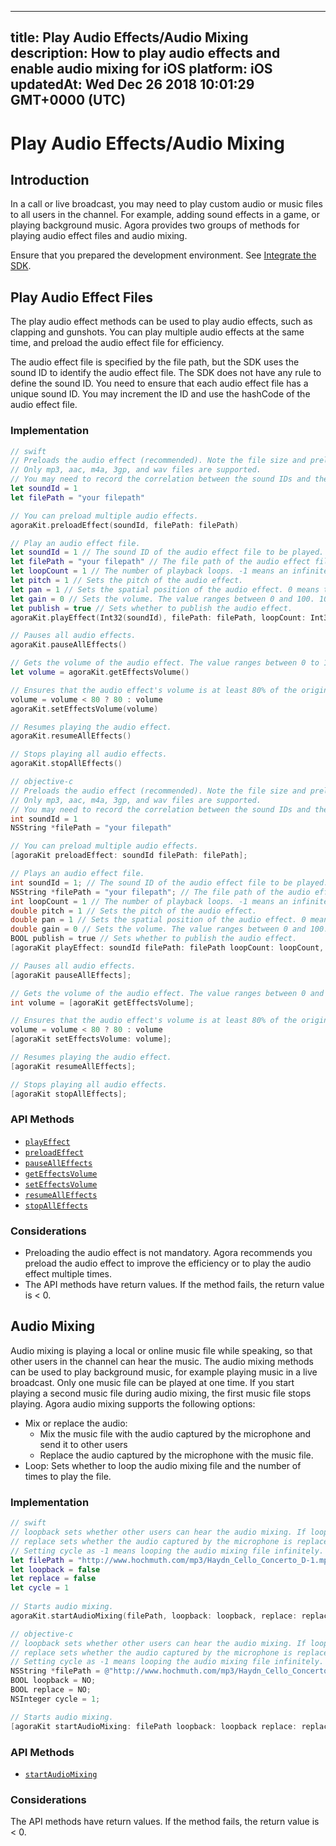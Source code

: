 
---
title: Play Audio Effects/Audio Mixing
description: How to play audio effects and enable audio mixing for iOS
platform: iOS
updatedAt: Wed Dec 26 2018 10:01:29 GMT+0000 (UTC)
---
# Play Audio Effects/Audio Mixing
## Introduction
In a call or live broadcast, you may need to play custom audio or music files to all users in the channel. For example, adding sound effects in a game, or playing background music. Agora provides two groups of methods for playing audio effect files and audio mixing.

Ensure that you prepared the development environment. See [Integrate the SDK](../../en/Voice/ios_audio.md).
## Play Audio Effect Files
 
The play audio effect methods can be used to play audio effects, such as clapping and gunshots. You can play multiple audio effects at the same time, and preload the audio effect file for efficiency.

The audio effect file is specified by the file path, but the SDK uses the sound ID to identify the audio effect file. The SDK does not have any rule to define the sound ID. You need to ensure that each audio effect file has a unique sound ID. You may increment the ID and use the hashCode of the audio effect file.

### Implementation

```swift
// swift
// Preloads the audio effect (recommended). Note the file size and preload the file before joining the channel.
// Only mp3, aac, m4a, 3gp, and wav files are supported.
// You may need to record the correlation between the sound IDs and the file paths.
let soundId = 1
let filePath = "your filepath"

// You can preload multiple audio effects.
agoraKit.preloadEffect(soundId, filePath: filePath)

// Play an audio effect file.
let soundId = 1 // The sound ID of the audio effect file to be played.
let filePath = "your filepath" // The file path of the audio effect file.
let loopCount = 1 // The number of playback loops. -1 means an infinite loop.
let pitch = 1 // Sets the pitch of the audio effect.
let pan = 1 // Sets the spatial position of the audio effect. 0 means the effect shows ahead.
let gain = 0 // Sets the volume. The value ranges between 0 and 100. 100 is the original volume.
let publish = true // Sets whether to publish the audio effect.
agoraKit.playEffect(Int32(soundId), filePath: filePath, loopCount: Int32(loopCount), pitch: pitch, pan: pan, gain: gain, publish: publish)

// Pauses all audio effects.
agoraKit.pauseAllEffects()

// Gets the volume of the audio effect. The value ranges between 0 to 100.
let volume = agoraKit.getEffectsVolume()

// Ensures that the audio effect's volume is at least 80% of the original volume.
volume = volume < 80 ? 80 : volume
agoraKit.setEffectsVolume(volume)

// Resumes playing the audio effect.
agoraKit.resumeAllEffects()

// Stops playing all audio effects.
agoraKit.stopAllEffects()
```

```objective-c
// objective-c
// Preloads the audio effect (recommended). Note the file size and preload the file before joining the channel.
// Only mp3, aac, m4a, 3gp, and wav files are supported.
// You may need to record the correlation between the sound IDs and the file paths.
int soundId = 1
NSString *filePath = "your filepath"

// You can preload multiple audio effects.
[agoraKit preloadEffect: soundId filePath: filePath];

// Plays an audio effect file.
int soundId = 1; // The sound ID of the audio effect file to be played.
NSString *filePath = "your filepath"; // The file path of the audio effect file.
int loopCount = 1 // The number of playback loops. -1 means an infinite loop.
double pitch = 1 // Sets the pitch of the audio effect.
double pan = 1 // Sets the spatial position of the audio effect. 0 means the effect shows ahead.
double gain = 0 // Sets the volume. The value ranges between 0 and 100. 100 is the original volume.
BOOL publish = true // Sets whether to publish the audio effect.
[agoraKit playEffect: soundId filePath: filePath loopCount: loopCount, pitch: pitch, pan: pan, gain: gain, publish: publish];

// Pauses all audio effects.
[agoraKit pauseAllEffects];

// Gets the volume of the audio effect. The value ranges between 0 and 100.
int volume = [agoraKit getEffectsVolume];

// Ensures that the audio effect's volume is at least 80% of the original volume.
volume = volume < 80 ? 80 : volume
[agoraKit setEffectsVolume: volume];

// Resumes playing the audio effect.
[agoraKit resumeAllEffects];

// Stops playing all audio effects.
[agoraKit stopAllEffects];
```

### API Methods

- [`playEffect`](https://docs.agora.io/en/Voice/API%20Reference/oc/Classes/AgoraRtcEngineKit.html#//api/name/playEffect:filePath:loopCount:pitch:pan:gain:)
- [`preloadEffect`](https://docs.agora.io/en/Voice/API%20Reference/oc/Classes/AgoraRtcEngineKit.html#//api/name/preloadEffect:filePath:)
- [`pauseAllEffects`](https://docs.agora.io/en/Voice/API%20Reference/oc/Classes/AgoraRtcEngineKit.html#//api/name/pauseAllEffects)
- [`getEffectsVolume`](https://docs.agora.io/en/Voice/API%20Reference/oc/Classes/AgoraRtcEngineKit.html#//api/name/getEffectsVolume)
- [`setEffectsVolume`](https://docs.agora.io/en/Voice/API%20Reference/oc/Classes/AgoraRtcEngineKit.html#//api/name/setEffectsVolume:)
- [`resumeAllEffects`](https://docs.agora.io/en/Voice/API%20Reference/oc/Classes/AgoraRtcEngineKit.html#//api/name/resumeAllEffects)
- [`stopAllEffects`](https://docs.agora.io/en/Voice/API%20Reference/oc/Classes/AgoraRtcEngineKit.html#//api/name/stopAllEffects)

### Considerations

- Preloading the audio effect is not mandatory. Agora recommends you preload the audio effect to improve the efficiency or to play the audio effect multiple times.
- The API methods have return values. If the method fails, the return value is < 0.

## Audio Mixing

Audio mixing is playing a local or online music file while speaking, so that other users in the channel can hear the music. The audio mixing methods can be used to play background music, for example playing music in a live broadcast. Only one music file can be played at one time. If you start playing a second music file during audio mixing, the first music file stops playing.
Agora audio mixing supports the following options:
- Mix or replace the audio: 
	- Mix the music file with the audio captured by the microphone and send it to other users 
	- Replace the audio captured by the microphone with the music file.
- Loop: Sets whether to loop the audio mixing file and the number of times to play the file.

### Implementation

```swift
// swift
// loopback sets whether other users can hear the audio mixing. If loopback is set as true, only the local user can hear the audio mixing.
// replace sets whether the audio captured by the microphone is replaced by the audio mixing file. 
// Setting cycle as -1 means looping the audio mixing file infinitely. Setting cycle as a positive integer means the number of times to play the file.
let filePath = "http://www.hochmuth.com/mp3/Haydn_Cello_Concerto_D-1.mp3"
let loopback = false
let replace = false 
let cycle = 1 
  
// Starts audio mixing.
agoraKit.startAudioMixing(filePath, loopback: loopback, replace: replace, cycle: cycle)
```

```objective-c
// objective-c
// loopback sets whether other users can hear the audio mixing. If loopback is set as YES, only the local user can hear the audio mixing.
// replace sets whether the audio captured by the microphone is replaced by the audio mixing file. 
// Setting cycle as -1 means looping the audio mixing file infinitely. Setting cycle as a positive integer means the number of times to play the file.
NSString *filePath = @"http://www.hochmuth.com/mp3/Haydn_Cello_Concerto_D-1.mp3";
BOOL loopback = NO;
BOOL replace = NO;
NSInteger cycle = 1;

// Starts audio mixing.
[agoraKit startAudioMixing: filePath loopback: loopback replace: replace cycle: cycle];
```



### API Methods

- [`startAudioMixing`](https://docs.agora.io/en/Voice/API%20Reference/oc/Classes/AgoraRtcEngineKit.html#//api/name/startAudioMixing:loopback:replace:cycle:)

### Considerations

The API methods have return values. If the method fails, the return value is < 0.
